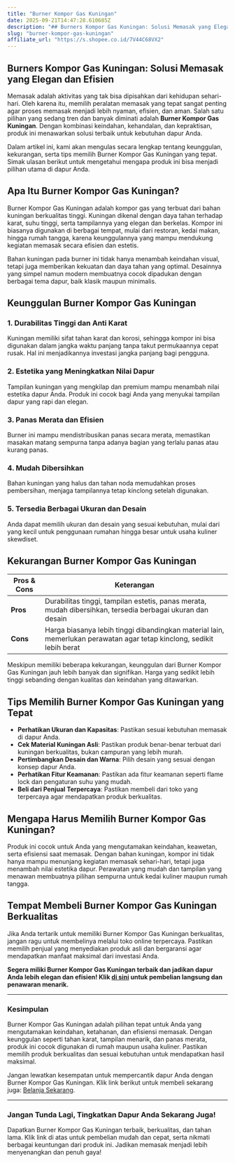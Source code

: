 ```yaml
---
title: "Burner Kompor Gas Kuningan"
date: 2025-09-21T14:47:28.610685Z
description: "## Burners Kompor Gas Kuningan: Solusi Memasak yang Elegan dan Efisien..."
slug: "burner-kompor-gas-kuningan"
affiliate_url: "https://s.shopee.co.id/7V44C68VX2"
---
```

## Burners Kompor Gas Kuningan: Solusi Memasak yang Elegan dan Efisien

Memasak adalah aktivitas yang tak bisa dipisahkan dari kehidupan sehari-hari. Oleh karena itu, memilih peralatan memasak yang tepat sangat penting agar proses memasak menjadi lebih nyaman, efisien, dan aman. Salah satu pilihan yang sedang tren dan banyak diminati adalah **Burner Kompor Gas Kuningan**. Dengan kombinasi keindahan, kehandalan, dan kepraktisan, produk ini menawarkan solusi terbaik untuk kebutuhan dapur Anda.

Dalam artikel ini, kami akan mengulas secara lengkap tentang keunggulan, kekurangan, serta tips memilih Burner Kompor Gas Kuningan yang tepat. Simak ulasan berikut untuk mengetahui mengapa produk ini bisa menjadi pilihan utama di dapur Anda.

## Apa Itu Burner Kompor Gas Kuningan?

Burner Kompor Gas Kuningan adalah kompor gas yang terbuat dari bahan kuningan berkualitas tinggi. Kuningan dikenal dengan daya tahan terhadap karat, suhu tinggi, serta tampilannya yang elegan dan berkelas. Kompor ini biasanya digunakan di berbagai tempat, mulai dari restoran, kedai makan, hingga rumah tangga, karena keunggulannya yang mampu mendukung kegiatan memasak secara efisien dan estetis.

Bahan kuningan pada burner ini tidak hanya menambah keindahan visual, tetapi juga memberikan kekuatan dan daya tahan yang optimal. Desainnya yang simpel namun modern membuatnya cocok dipadukan dengan berbagai tema dapur, baik klasik maupun minimalis.

## Keunggulan Burner Kompor Gas Kuningan

### 1. Durabilitas Tinggi dan Anti Karat
Kuningan memiliki sifat tahan karat dan korosi, sehingga kompor ini bisa digunakan dalam jangka waktu panjang tanpa takut permukaannya cepat rusak. Hal ini menjadikannya investasi jangka panjang bagi pengguna.

### 2. Estetika yang Meningkatkan Nilai Dapur
Tampilan kuningan yang mengkilap dan premium mampu menambah nilai estetika dapur Anda. Produk ini cocok bagi Anda yang menyukai tampilan dapur yang rapi dan elegan.

### 3. Panas Merata dan Efisien
Burner ini mampu mendistribusikan panas secara merata, memastikan masakan matang sempurna tanpa adanya bagian yang terlalu panas atau kurang panas.

### 4. Mudah Dibersihkan
Bahan kuningan yang halus dan tahan noda memudahkan proses pembersihan, menjaga tampilannya tetap kinclong setelah digunakan.

### 5. Tersedia Berbagai Ukuran dan Desain
Anda dapat memilih ukuran dan desain yang sesuai kebutuhan, mulai dari yang kecil untuk penggunaan rumahan hingga besar untuk usaha kuliner skewdiset.

## Kekurangan Burner Kompor Gas Kuningan

| Pros & Cons | Keterangan |
|--------------|------------|
| **Pros** | Durabilitas tinggi, tampilan estetis, panas merata, mudah dibersihkan, tersedia berbagai ukuran dan desain |
| **Cons** | Harga biasanya lebih tinggi dibandingkan material lain, memerlukan perawatan agar tetap kinclong, sedikit lebih berat |

Meskipun memiliki beberapa kekurangan, keunggulan dari Burner Kompor Gas Kuningan jauh lebih banyak dan signifikan. Harga yang sedikit lebih tinggi sebanding dengan kualitas dan keindahan yang ditawarkan.

## Tips Memilih Burner Kompor Gas Kuningan yang Tepat

- **Perhatikan Ukuran dan Kapasitas**: Pastikan sesuai kebutuhan memasak di dapur Anda.
- **Cek Material Kuningan Asli**: Pastikan produk benar-benar terbuat dari kuningan berkualitas, bukan campuran yang lebih murah.
- **Pertimbangkan Desain dan Warna**: Pilih desain yang sesuai dengan konsep dapur Anda.
- **Perhatikan Fitur Keamanan**: Pastikan ada fitur keamanan seperti flame lock dan pengaturan suhu yang mudah.
- **Beli dari Penjual Terpercaya**: Pastikan membeli dari toko yang terpercaya agar mendapatkan produk berkualitas.

## Mengapa Harus Memilih Burner Kompor Gas Kuningan?

Produk ini cocok untuk Anda yang mengutamakan keindahan, keawetan, serta efisiensi saat memasak. Dengan bahan kuningan, kompor ini tidak hanya mampu menunjang kegiatan memasak sehari-hari, tetapi juga menambah nilai estetika dapur. Perawatan yang mudah dan tampilan yang menawan membuatnya pilihan sempurna untuk kedai kuliner maupun rumah tangga.

## Tempat Membeli Burner Kompor Gas Kuningan Berkualitas

Jika Anda tertarik untuk memiliki Burner Kompor Gas Kuningan berkualitas, jangan ragu untuk membelinya melalui toko online terpercaya. Pastikan memilih penjual yang menyediakan produk asli dan bergaransi agar mendapatkan manfaat maksimal dari investasi Anda.

**Segera miliki Burner Kompor Gas Kuningan terbaik dan jadikan dapur Anda lebih elegan dan efisien! Klik [di sini](https://s.shopee.co.id/7V44C68VX2) untuk pembelian langsung dan penawaran menarik.**

---

### Kesimpulan
Burner Kompor Gas Kuningan adalah pilihan tepat untuk Anda yang mengutamakan keindahan, ketahanan, dan efisiensi memasak. Dengan keunggulan seperti tahan karat, tampilan menarik, dan panas merata, produk ini cocok digunakan di rumah maupun usaha kuliner. Pastikan memilih produk berkualitas dan sesuai kebutuhan untuk mendapatkan hasil maksimal.

Jangan lewatkan kesempatan untuk mempercantik dapur Anda dengan Burner Kompor Gas Kuningan. Klik link berikut untuk membeli sekarang juga: [Belanja Sekarang](https://s.shopee.co.id/7V44C68VX2).

---

### Jangan Tunda Lagi, Tingkatkan Dapur Anda Sekarang Juga!
Dapatkan Burner Kompor Gas Kuningan terbaik, berkualitas, dan tahan lama. Klik link di atas untuk pembelian mudah dan cepat, serta nikmati berbagai keuntungan dari produk ini. Jadikan memasak menjadi lebih menyenangkan dan penuh gaya!